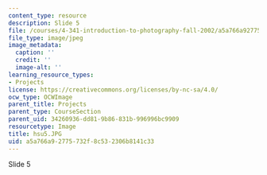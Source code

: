 ```yaml
---
content_type: resource
description: Slide 5
file: /courses/4-341-introduction-to-photography-fall-2002/a5a766a92775732f8c532306b8141c33_hsu5.JPG
file_type: image/jpeg
image_metadata:
  caption: ''
  credit: ''
  image-alt: ''
learning_resource_types:
- Projects
license: https://creativecommons.org/licenses/by-nc-sa/4.0/
ocw_type: OCWImage
parent_title: Projects
parent_type: CourseSection
parent_uid: 34260936-dd81-9b86-831b-996996bc9909
resourcetype: Image
title: hsu5.JPG
uid: a5a766a9-2775-732f-8c53-2306b8141c33
---
```

Slide 5